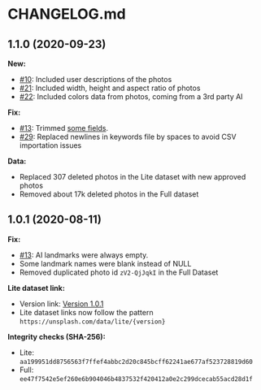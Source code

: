 # CHANGELOG.md

## 1.1.0 (2020-09-23)

**New:**
- [#10](https://github.com/unsplash/datasets/issues/10): Included user descriptions of the photos 
- [#21](https://github.com/unsplash/datasets/issues/21): Included width, height and aspect ratio of photos
- [#22](https://github.com/unsplash/datasets/issues/22): Included colors data from photos, coming from a 3rd party AI

**Fix:**

- [#13](https://github.com/unsplash/datasets/issues/13): Trimmed [some fields](https://github.com/unsplash/datasets/issues/13#issuecomment-674709294).
- [#29](https://github.com/unsplash/datasets/issues/29): Replaced newlines in keywords file by spaces to avoid CSV importation issues

**Data:**
- Replaced 307 deleted photos in the Lite dataset with new approved photos
- Removed about 17k deleted photos in the Full dataset

## 1.0.1 (2020-08-11)

**Fix:**

  - [#13](https://github.com/unsplash/datasets/issues/13): AI landmarks were always empty.
  - Some landmark names were blank instead of NULL
  - Removed duplicated photo id `zV2-QjJqkI` in the Full Dataset

**Lite dataset link:**

  - Version link: [Version 1.0.1](https://unsplash.com/data/lite/1.0.1)
  - Lite dataset links now follow the pattern `https://unsplash.com/data/lite/{version}`

**Integrity checks (SHA-256):**
  - Lite: `aa199951dd8756563f7ffef4abbc2d20c845bcff62241ae677af523728819d60`
  - Full: `ee47f7542e5ef260e6b904046b4837532f420412a0e2c299dcecab55acd28d1f`
